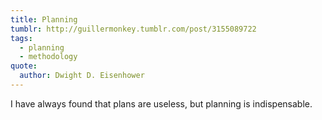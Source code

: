```yaml
---
title: Planning
tumblr: http://guillermonkey.tumblr.com/post/3155089722
tags:
  - planning
  - methodology
quote:
  author: Dwight D. Eisenhower
---
```


I have always found that plans are useless, but planning is indispensable.

